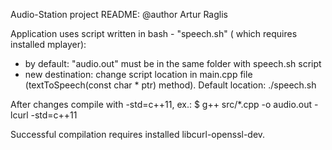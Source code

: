 Audio-Station project README:
@author Artur Raglis

Application uses script written in bash - "speech.sh" ( which requires installed mplayer): 
- by default:
  "audio.out" must be in the same folder with speech.sh script
- new destination:
  change script location in main.cpp file (textToSpeech(const char * ptr) method).
  Default location: ./speech.sh

After changes compile with -std=c++11, ex.:
$ g++ src/*.cpp -o audio.out -lcurl -std=c++11 

Successful compilation requires installed libcurl-openssl-dev.
